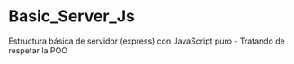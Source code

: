 # Basic_Server_Js
Estructura básica de servidor (express) con JavaScript puro - Tratando de respetar la POO
